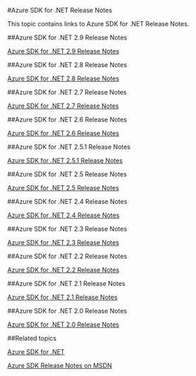 <properties 
	pageTitle="Azure SDK for .NET Release Notes" 
	description="Azure SDK for .NET Release Notes" 
	services="app-service/web" 
	documentationCenter="" 
	authors="Juliako" 
	manager="dwrede" 
	editor=""/>

<tags
	ms.service="media-services"
	ms.date="03/30/2016"
	wacn.date=""/>



#Azure SDK for .NET Release Notes

This topic contains links to Azure SDK for .NET Release Notes. 


##Azure SDK for .NET 2.9 Release Notes

[Azure SDK for .NET 2.9 Release Notes](/documentation/articles/azure-sdk-dotnet-release-notes-2-9/)

##Azure SDK for .NET 2.8 Release Notes

[Azure SDK for .NET 2.8 Release Notes](/documentation/articles/azure-sdk-dotnet-release-notes-2-8/)

##Azure SDK for .NET 2.7 Release Notes

[Azure SDK for .NET 2.7 Release Notes](/documentation/articles/azure-sdk-dotnet-release-notes-2-7/)

##Azure SDK for .NET 2.6 Release Notes

[Azure SDK for .NET 2.6 Release Notes](/documentation/articles/azure-sdk-dotnet-release-notes-2-6/)

##Azure SDK for .NET 2.5.1 Release Notes

[Azure SDK for .NET 2.5.1 Release Notes](/documentation/articles/app-service-release-notes/)

##Azure SDK for .NET 2.5 Release Notes

[Azure SDK for .NET 2.5 Release Notes](https://msdn.microsoft.com/zh-cn/library/azure/dn873976.aspx)

##Azure SDK for .NET 2.4 Release Notes

[Azure SDK for .NET 2.4 Release Notes](https://msdn.microsoft.com/zh-cn/library/azure/dn794167.aspx)

##Azure SDK for .NET 2.3 Release Notes

[Azure SDK for .NET 2.3 Release Notes](https://msdn.microsoft.com/zh-cn/library/azure/dn655054.aspx)

##Azure SDK for .NET 2.2 Release Notes

[Azure SDK for .NET 2.2 Release Notes](https://msdn.microsoft.com/zh-cn/library/azure/dn459835.aspx)

##Azure SDK for .NET 2.1 Release Notes

[Azure SDK for .NET 2.1 Release Notes](https://msdn.microsoft.com/zh-cn/library/azure/dn407359.aspx)

##Azure SDK for .NET 2.0 Release Notes

[Azure SDK for .NET 2.0 Release Notes](https://msdn.microsoft.com/zh-cn/library/azure/dn169556.aspx)

##Related topics

[Azure SDK for .NET](/downloads/archive-net-downloads/)

[Azure SDK Release Notes on MSDN](https://msdn.microsoft.com/zh-cn/library/azure/dn627519.aspx)
 
